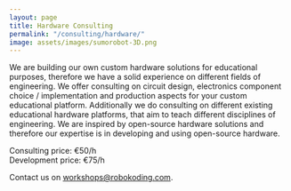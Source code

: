 ```yaml
---
layout: page
title: Hardware Consulting
permalink: "/consulting/hardware/"
image: assets/images/sumorobot-3D.png
---
```


We are building our own custom hardware solutions for educational purposes, therefore we have a solid experience on different fields of engineering. We offer consulting on circuit design, electronics component choice / implementation and production aspects for your custom educational platform. Additionally we do consulting on different existing educational hardware platforms, that aim to teach different disciplines of engineering. We are inspired by open-source hardware solutions and therefore our expertise is in developing and using open-source hardware.

Consulting price: €50/h  
Development price: €75/h

Contact us on [workshops@robokoding.com](#).
